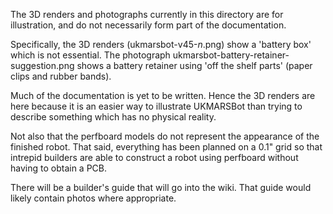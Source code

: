 The 3D renders and photographs currently in this directory are for illustration, and do not necessarily form part of the documentation.

Specifically, the 3D renders (ukmarsbot-v45-_n_.png) show a 'battery box' which is not essential. The photograph ukmarsbot-battery-retainer-suggestion.png shows a battery retainer using 'off the shelf parts' (paper clips and rubber bands).

Much of the documentation is yet to be written. Hence the 3D renders are here because it is an easier way to illustrate UKMARSBot than trying to describe something which has no physical reality.

Not also that the perfboard models do not represent the appearance of the finished robot. That said, everything has been planned on a 0.1" grid so that intrepid builders are able to construct a robot using perfboard without having to obtain a PCB.

There will be a builder's guide that will go into the wiki. That guide would likely contain photos where appropriate.

